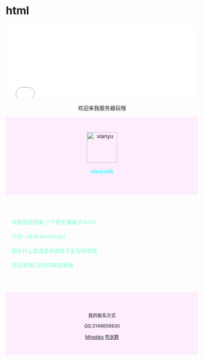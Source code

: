 # html
<!DOCTYPE html>
<html lang="zh_CN">
  <head>
    <meta charset="UTF-8" />
    <meta http-equiv="X-UA-Compatible" content="IE=edge" />
    <meta name="viewport" content="width=device-width, initial-scale=1.0" />
    <title>XianYu的个人网站</title>
  </head>
  <body>
    <div style="text-align: center">
      <iframe
        frameborder="no"
        border="0"
        marginwidth=""
        marginheight="0"
        width="500px"
        height="195px"
        scrolling="no"
        src="//motdbe.blackbe.work/iframe.html?ip=mc.lgc2333.top&port=25565&dark=false&join_open=true"
      ></iframe>
      <p>欢迎来我服务器玩哦</p>
    </div>
    <div style="background: #f1f1; text-align: center; padding: 40px">
      <img
        src="https://i.328888.xyz/2023/01/17/Hf0wy.jpeg"
        alt="xianyu"
        width="80px"
        height="80px"
      />
      <p style="color: aqua">xianyubb</p>
    </div>
    <div
      style="
        max-width: 700px;
        margin: 30px auto;
        padding: 15px;
        line-height: 1.7;
        color: aquamarine;
      "
    >
      <p>哈喽我是闲鱼,一个肥宅兼废才OmO</p>
      <p>只会一点点JavaScript</p>
      <p>插件什么都是拿来练练手乱写的嘿嘿</p>
      <p>欢迎来我们的QQ群找我哦</p>
    </div>
    <div
      style="
        background: #f1f1;
        text-align: center;
        padding: 40px;
        font-size: 12px;
      "
    >
      <p>我的联系方式</p>
      <p>QQ:2149656630</p>
      <a href="https://www.minebbs.com/members/xianyubb.42760/">Minebbs</a>
      <a href="https://jq.qq.com/?_wv=1027&k=B8V8ZW2g">吹水群</a>
    </div>
  </body>
</html>
